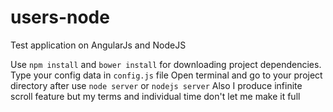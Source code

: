# users-node
Test application on AngularJs and NodeJS

Use `npm install` and `bower install` for downloading project dependencies.
Type your config data in `config.js` file
Open terminal and go to your project directory after use `node server` or `nodejs server`
Also I produce infinite scroll feature but my terms and individual time don't let me make it full
